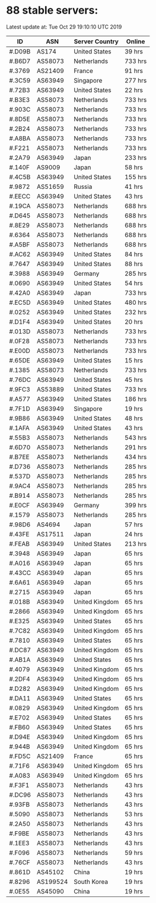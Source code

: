 # 88 stable servers:

Latest update at: Tue Oct 29 19:10:10 UTC 2019

| ID | ASN | Server Country | Online |
| -- | --- | -------------- | ------ |
| #.D09B | AS174 | United States | 39 hrs |
| #.B6D7 | AS58073 | Netherlands | 733 hrs |
| #.3769 | AS21409 | France | 91 hrs |
| #.3C59 | AS63949 | Singapore | 277 hrs |
| #.72B3 | AS63949 | United States | 22 hrs |
| #.B3E3 | AS58073 | Netherlands | 733 hrs |
| #.903C | AS58073 | Netherlands | 733 hrs |
| #.8D5E | AS58073 | Netherlands | 733 hrs |
| #.2B24 | AS58073 | Netherlands | 733 hrs |
| #.A8BA | AS58073 | Netherlands | 733 hrs |
| #.F221 | AS58073 | Netherlands | 733 hrs |
| #.2A79 | AS63949 | Japan | 233 hrs |
| #.140F | AS9009 | Japan | 58 hrs |
| #.4C5B | AS63949 | United States | 155 hrs |
| #.9872 | AS51659 | Russia | 41 hrs |
| #.EECC | AS63949 | United States | 43 hrs |
| #.19CA | AS58073 | Netherlands | 688 hrs |
| #.D645 | AS58073 | Netherlands | 688 hrs |
| #.8E29 | AS58073 | Netherlands | 688 hrs |
| #.6364 | AS58073 | Netherlands | 688 hrs |
| #.A5BF | AS58073 | Netherlands | 688 hrs |
| #.AC62 | AS63949 | United States | 84 hrs |
| #.7647 | AS63949 | United States | 88 hrs |
| #.3988 | AS63949 | Germany | 285 hrs |
| #.0690 | AS63949 | United States | 54 hrs |
| #.42A0 | AS63949 | Japan | 733 hrs |
| #.EC5D | AS63949 | United States | 480 hrs |
| #.0252 | AS63949 | United States | 232 hrs |
| #.D1F4 | AS63949 | United States | 20 hrs |
| #.013D | AS58073 | Netherlands | 733 hrs |
| #.0F28 | AS58073 | Netherlands | 733 hrs |
| #.E00D | AS58073 | Netherlands | 733 hrs |
| #.65DE | AS63949 | United States | 15 hrs |
| #.1385 | AS58073 | Netherlands | 733 hrs |
| #.76DC | AS63949 | United States | 45 hrs |
| #.9FC3 | AS53889 | United States | 733 hrs |
| #.A577 | AS63949 | United States | 186 hrs |
| #.7F1D | AS63949 | Singapore | 19 hrs |
| #.9B86 | AS63949 | United States | 48 hrs |
| #.1AFA | AS63949 | United States | 43 hrs |
| #.55B3 | AS58073 | Netherlands | 543 hrs |
| #.6D70 | AS58073 | Netherlands | 291 hrs |
| #.B7EE | AS58073 | Netherlands | 434 hrs |
| #.D736 | AS58073 | Netherlands | 285 hrs |
| #.537D | AS58073 | Netherlands | 285 hrs |
| #.9AC4 | AS58073 | Netherlands | 285 hrs |
| #.B914 | AS58073 | Netherlands | 285 hrs |
| #.E0CF | AS63949 | Germany | 399 hrs |
| #.1579 | AS58073 | Netherlands | 285 hrs |
| #.98D6 | AS4694 | Japan | 57 hrs |
| #.43FE | AS17511 | Japan | 24 hrs |
| #.FEAB | AS63949 | United States | 213 hrs |
| #.3948 | AS63949 | Japan | 65 hrs |
| #.A016 | AS63949 | Japan | 65 hrs |
| #.43CC | AS63949 | Japan | 65 hrs |
| #.6A61 | AS63949 | Japan | 65 hrs |
| #.2715 | AS63949 | Japan | 65 hrs |
| #.018B | AS63949 | United Kingdom | 65 hrs |
| #.2866 | AS63949 | United Kingdom | 65 hrs |
| #.E325 | AS63949 | United States | 65 hrs |
| #.7C82 | AS63949 | United Kingdom | 65 hrs |
| #.7810 | AS63949 | United States | 65 hrs |
| #.DC87 | AS63949 | United Kingdom | 65 hrs |
| #.AB1A | AS63949 | United States | 65 hrs |
| #.4079 | AS63949 | United Kingdom | 65 hrs |
| #.2DF4 | AS63949 | United Kingdom | 65 hrs |
| #.D282 | AS63949 | United Kingdom | 65 hrs |
| #.DA11 | AS63949 | United States | 65 hrs |
| #.0829 | AS63949 | United Kingdom | 65 hrs |
| #.E702 | AS63949 | United States | 65 hrs |
| #.FB60 | AS63949 | United States | 65 hrs |
| #.D94E | AS63949 | United Kingdom | 65 hrs |
| #.944B | AS63949 | United Kingdom | 65 hrs |
| #.FD5C | AS21409 | France | 65 hrs |
| #.71F6 | AS63949 | United Kingdom | 65 hrs |
| #.A083 | AS63949 | United Kingdom | 65 hrs |
| #.F3F1 | AS58073 | Netherlands | 43 hrs |
| #.DC96 | AS58073 | Netherlands | 43 hrs |
| #.93FB | AS58073 | Netherlands | 43 hrs |
| #.5090 | AS58073 | Netherlands | 53 hrs |
| #.2A50 | AS58073 | Netherlands | 43 hrs |
| #.F9BE | AS58073 | Netherlands | 43 hrs |
| #.1EE3 | AS58073 | Netherlands | 43 hrs |
| #.F096 | AS58073 | Netherlands | 59 hrs |
| #.76CF | AS58073 | Netherlands | 43 hrs |
| #.861D | AS45102 | China | 19 hrs |
| #.8296 | AS199524 | South Korea | 19 hrs |
| #.0E55 | AS45090 | China | 19 hrs |

